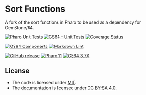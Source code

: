 # Sort Functions

A fork of the sort functions in Pharo to be used as a dependency for
GemStone/64.

[![Pharo Unit Tests](https://github.com/ba-st-dependencies/SortFunctions/actions/workflows/pharo-unit-tests.yml/badge.svg)](https://github.com/ba-st-dependencies/SortFunctions/actions/workflows/pharo-unit-tests.yml/badge.svg)
[![GS64 - Unit Tests](https://github.com/ba-st-dependencies/SortFunctions/actions/workflows/unit-tests-gs64.yml/badge.svg)](https://github.com/ba-st-dependencies/SortFunctions/actions/workflows/unit-tests-gs64.yml)
[![Coverage Status](https://codecov.io/github/ba-st-dependencies/SortFunctions/coverage.svg?branch=release-candidate)](https://codecov.io/gh/ba-st-dependencies/SortFunctions/branch/release-candidate)

[![GS64 Components](https://github.com/ba-st-dependencies/SortFunctions/actions/workflows/loading-gs64-components.yml/badge.svg)](https://github.com/ba-st-dependencies/SortFunctions/actions/workflows/loading-gs64-components.yml)
[![Markdown Lint](https://github.com/ba-st-dependencies/SortFunctions/actions/workflows/markdown-lint.yml/badge.svg)](https://github.com/ba-st-dependencies/SortFunctions/actions/workflows/markdown-lint.yml)

[![GitHub release](https://img.shields.io/github/release/ba-st-dependencies/SortFunctions.svg)](https://github.com/ba-st-dependencies/SortFunctions/releases/latest)
[![Pharo 11](https://img.shields.io/badge/Pharo-11-informational)](https://pharo.org)
[![GS64 3.7.0](https://img.shields.io/badge/GS64-3.7.0-informational)](https://gemtalksystems.com/products/gs64/)

## License

- The code is licensed under [MIT](LICENSE).
- The documentation is licensed under [CC BY-SA 4.0](http://creativecommons.org/licenses/by-sa/4.0/).
